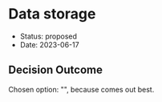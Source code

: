 # Data storage

* Status: proposed
* Date: 2023-06-17

## Decision Outcome

Chosen option: "", because comes out best.
